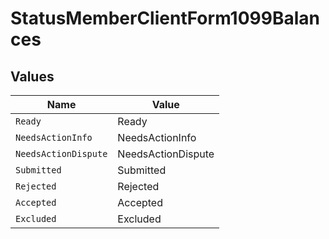 # StatusMemberClientForm1099Balances


## Values

| Name                 | Value                |
| -------------------- | -------------------- |
| `Ready`              | Ready                |
| `NeedsActionInfo`    | NeedsActionInfo      |
| `NeedsActionDispute` | NeedsActionDispute   |
| `Submitted`          | Submitted            |
| `Rejected`           | Rejected             |
| `Accepted`           | Accepted             |
| `Excluded`           | Excluded             |